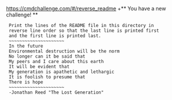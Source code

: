 https://cmdchallenge.com/#/reverse_readme
+** You have a new challenge! **

```
 Print the lines of the README file in this directory in
 reverse line order so that the last line is printed first
 and the first line is printed last.
 ~~~~~~~~~~~~~~~~~~~~~
 In the future
 Environmental destruction will be the norm
 No longer can it be said that
 My peers and I care about this earth
 It will be evident that
 My generation is apathetic and lethargic
 It is foolish to presume that
 There is hope
 ~~~~~~~~~~~~~~~~~~~~~
 -Jonathan Reed "The Lost Generation"
 
```